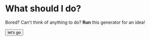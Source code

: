 # What should I do?
Bored?
Can't think of anything to do? 
**Run** this generator for an idea!

<html>

<button onclick="myTask('/whattodo.txt')">let's go</button>

<script>
  
function myTask(file) {
var text = file.toString();
text = text.split("\n");
alert("this is working");
}
</script>
    
</html>
  
